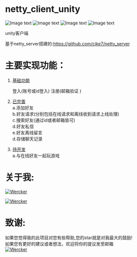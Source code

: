 # netty_client_unity
![Image text](https://img.shields.io/badge/%E7%8A%B6%E6%80%81-%E7%BB%B4%E6%8A%A4%E4%B8%AD-green.svg)   ![Image text](https://img.shields.io/badge/%E7%89%88%E6%9C%AC-1.1.0-brightgreen.svg)   ![Image text](https://img.shields.io/badge/%E6%9C%80%E8%BF%91%E6%8F%90%E4%BA%A4%E6%97%B6%E9%97%B4-2018%2F12%2F30-brightgreen.svg)
![Image text](https://img.shields.io/badge/%E7%BC%96%E8%AF%91%E6%83%85%E5%86%B5-%E6%AD%A3%E5%B8%B8%E7%BC%96%E8%AF%91-green.svg) 

unity客户端

基于netty_server搭建的:https://github.com/cike7/netty_server

主要实现功能：
====
1. [基础功能]() 
    
    登入(账号或id登入)  注册(邮箱验证 )
2. [已完善]()  
    a.添加好友  
    b.好友请求(分别包括在线请求和离线收到请求上线处理)  
    c.搜索好友(通过id或者邮箱皆可)  
    d.好友私信  
    e.好友离线留言  
    d.存储聊天记录
    
3. [待开发]()  
    a.与在线好友一起玩游戏

关于我:
====
[![Wercker](https://img.shields.io/badge/%E4%B8%AA%E4%BA%BA%E7%BD%91%E7%AB%99-http%3A%2F%2Fwww.maquepai.club-brightgreen)](https://www.maquepai.club)

[![Wercker](https://img.shields.io/badge/%E5%85%B3%E4%BA%8E%E6%88%91-CSDN-brightgreen.svg)](https://blog.csdn.net/weixin_44737332?type=blog)

致谢:
====
如果您觉得我的此项目对您有些帮助,您的star就是对我最大的鼓励!  
如果您有更好的建议或者想法，欢迎将你的提议发至邮箱  
[![Wercker](https://img.shields.io/badge/QQ%E9%82%AE%E7%AE%B1-2053095395%40qq.com-brightgreen)](https://mail.qq.com/)
 


